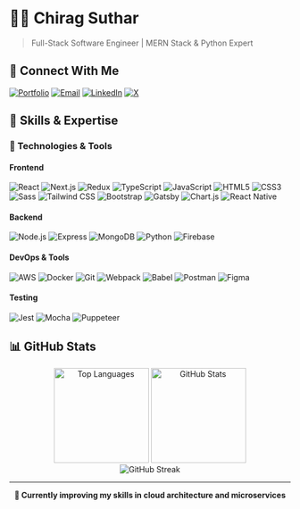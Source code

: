 # 👨‍💻 Chirag Suthar

> Full-Stack Software Engineer | MERN Stack & Python Expert

## 🔗 Connect With Me

[![Portfolio](https://img.shields.io/badge/Portfolio-chiragsuthar.netlify.app-brightgreen?style=for-the-badge)](http://chiragsuthar.netlify.app)
[![Email](https://img.shields.io/badge/Email-chiragsuthar691@gmail.com-blue?style=for-the-badge&logo=gmail)](mailto:chiragsuthar691@gmail.com) 
[![LinkedIn](https://img.shields.io/badge/LinkedIn-Connect-blue?style=for-the-badge&logo=linkedin)](http://chiragsuthar.netlify.app)
[![X](https://img.shields.io/badge/X_(Twitter)-Follow-black?style=for-the-badge&logo=x)](https://x.com/chiragsde)

## 💼 Skills & Expertise

### 🔧 Technologies & Tools

#### Frontend
![React](https://img.shields.io/badge/React-61DAFB?style=flat-square&logo=react&logoColor=black)
![Next.js](https://img.shields.io/badge/Next.js-000000?style=flat-square&logo=next.js&logoColor=white)
![Redux](https://img.shields.io/badge/Redux-764ABC?style=flat-square&logo=redux&logoColor=white)
![TypeScript](https://img.shields.io/badge/TypeScript-3178C6?style=flat-square&logo=typescript&logoColor=white)
![JavaScript](https://img.shields.io/badge/JavaScript-F7DF1E?style=flat-square&logo=javascript&logoColor=black)
![HTML5](https://img.shields.io/badge/HTML5-E34F26?style=flat-square&logo=html5&logoColor=white)
![CSS3](https://img.shields.io/badge/CSS3-1572B6?style=flat-square&logo=css3&logoColor=white)
![Sass](https://img.shields.io/badge/Sass-CC6699?style=flat-square&logo=sass&logoColor=white)
![Tailwind CSS](https://img.shields.io/badge/Tailwind_CSS-38B2AC?style=flat-square&logo=tailwind-css&logoColor=white)
![Bootstrap](https://img.shields.io/badge/Bootstrap-7952B3?style=flat-square&logo=bootstrap&logoColor=white)
![Gatsby](https://img.shields.io/badge/Gatsby-663399?style=flat-square&logo=gatsby&logoColor=white)
![Chart.js](https://img.shields.io/badge/Chart.js-FF6384?style=flat-square&logo=chart.js&logoColor=white)
![React Native](https://img.shields.io/badge/React_Native-20232A?style=flat-square&logo=react&logoColor=61DAFB)

#### Backend
![Node.js](https://img.shields.io/badge/Node.js-339933?style=flat-square&logo=node.js&logoColor=white)
![Express](https://img.shields.io/badge/Express-000000?style=flat-square&logo=express&logoColor=white)
![MongoDB](https://img.shields.io/badge/MongoDB-47A248?style=flat-square&logo=mongodb&logoColor=white)
![Python](https://img.shields.io/badge/Python-3776AB?style=flat-square&logo=python&logoColor=white)
![Firebase](https://img.shields.io/badge/Firebase-FFCA28?style=flat-square&logo=firebase&logoColor=black)

#### DevOps & Tools
![AWS](https://img.shields.io/badge/AWS-232F3E?style=flat-square&logo=amazon-aws&logoColor=white)
![Docker](https://img.shields.io/badge/Docker-2496ED?style=flat-square&logo=docker&logoColor=white)
![Git](https://img.shields.io/badge/Git-F05032?style=flat-square&logo=git&logoColor=white)
![Webpack](https://img.shields.io/badge/Webpack-8DD6F9?style=flat-square&logo=webpack&logoColor=black)
![Babel](https://img.shields.io/badge/Babel-F9DC3E?style=flat-square&logo=babel&logoColor=black)
![Postman](https://img.shields.io/badge/Postman-FF6C37?style=flat-square&logo=postman&logoColor=white)
![Figma](https://img.shields.io/badge/Figma-F24E1E?style=flat-square&logo=figma&logoColor=white)

#### Testing
![Jest](https://img.shields.io/badge/Jest-C21325?style=flat-square&logo=jest&logoColor=white)
![Mocha](https://img.shields.io/badge/Mocha-8D6748?style=flat-square&logo=mocha&logoColor=white)
![Puppeteer](https://img.shields.io/badge/Puppeteer-40B5A4?style=flat-square&logo=puppeteer&logoColor=white)

## 📊 GitHub Stats

<div align="center">
  <img src="https://github-readme-stats.vercel.app/api/top-langs?username=chiragsuthar691&show_icons=true&locale=en&layout=compact&theme=radical" alt="Top Languages" height="170"/>
  <img src="https://github-readme-stats.vercel.app/api?username=chiragsuthar691&show_icons=true&locale=en&theme=radical&count_private=true" alt="GitHub Stats" height="170"/>
</div>

<div align="center">
  <img src="https://github-readme-streak-stats.herokuapp.com/?user=chiragsuthar691&theme=radical" alt="GitHub Streak" />
</div>

---

<div align="center">
  <b>🌱 Currently improving my skills in cloud architecture and microservices</b>
</div>
